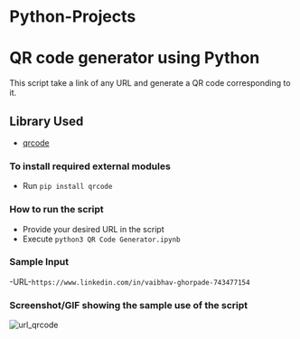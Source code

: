 # Python-Projects

# QR code generator using Python
This script take a link of any URL and generate a QR code corresponding to it.

## Library Used
* [qrcode](https://github.com/lincolnloop/python-qrcode)

### To install required external modules
* Run `pip install qrcode` 

### How to run the script
- Provide your desired URL in the script
- Execute `python3 QR Code Generator.ipynb`

### Sample Input
-URL-`https://www.linkedin.com/in/vaibhav-ghorpade-743477154`

### Screenshot/GIF showing the sample use of the script

![url_qrcode](https://user-images.githubusercontent.com/115491376/210268482-6590a374-a3ba-4cdb-b214-88c6a5589eb3.jpg)


